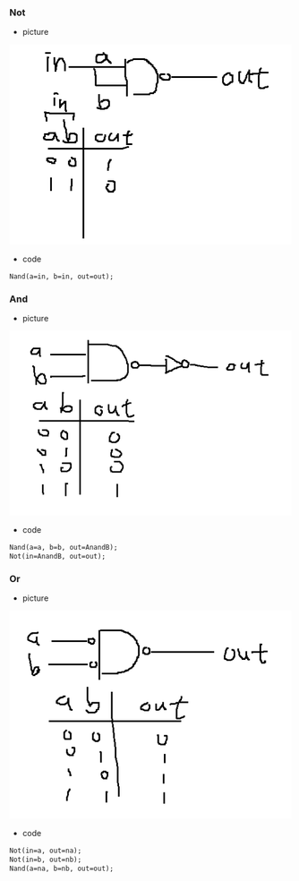 ### Not 
* picture

![](picture/Not.png)
* code

```
Nand(a=in, b=in, out=out);
```
### And
* picture

![](picture/And.png)
* code

```
Nand(a=a, b=b, out=AnandB);
Not(in=AnandB, out=out);
```
### Or
* picture

![](picture/Or.png)
* code

```
Not(in=a, out=na);
Not(in=b, out=nb);
Nand(a=na, b=nb, out=out);
```
